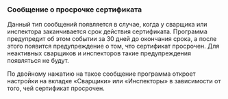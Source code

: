 ﻿### Сообщение о просрочке сертификата 


Данный тип сообщений появляется в случае, когда у сварщика или инспектора заканчивается срок действия сертификата. Программа предупредит об этом событии за 30 дней до окончания срока, а после этого появится предупреждение о том, что сертификат просрочен. Для неактивных сварщиков и инспекторов такие предупреждения появляться не будут. 

По двойному нажатию на такое сообщение программа откроет настройки на вкладке «Сварщики» или «Инспекторы» в зависимости от того, чей сертификат просрочен.